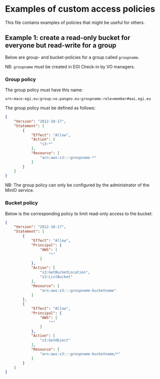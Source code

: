 # Examples of custom access policies

This file contains examples of policies that might be useful for others.

## Example 1: create a read-only bucket for everyone but read-write for a group

Below are group- and bucket-policies for a group called `groupname`.

NB: `groupname` must be created in EGI Check-in by VO managers.

### Group policy

The group policy must have this name:

```
urn:mace:egi.eu:group:vo.pangeo.eu:groupname:role=member#aai.egi.eu
```

The group policy must be defined as follows:

```json
{
    "Version": "2012-10-17", 
    "Statement": [ 
        {
            "Effect": "Allow", 
            "Action": [
                "s3:*"
            ],
            "Resource": [
                "arn:aws:s3:::groupname-*" 
            ]
        }
    ]
}
```

NB: The group policy can only be configured by the administrator of the MinIO service.

### Bucket policy

Below is the corresponding policy to limit read-only access to the bucket:

```json
{
    "Version": "2012-10-17",
    "Statement": [
        {
            "Effect": "Allow",
            "Principal": {
                "AWS": [
                    "*"
                ]
            },
            "Action": [
                "s3:GetBucketLocation",
                "s3:ListBucket"
            ],
            "Resource": [
                "arn:aws:s3:::groupname-bucketname"
            ]
        },
        {
            "Effect": "Allow",
            "Principal": {
                "AWS": [
                    "*"
                ]
            },
            "Action": [
                "s3:GetObject"
            ],
            "Resource": [
                "arn:aws:s3:::groupname-bucketname/*"
            ]
        }
    ]
}
```
